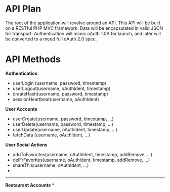API Plan
========

The root of the application will revolve around an API. This API will 
be built on a RESTful PHP MVC framework. Data will be encapsulated in 
valid JSON for transport. Authentication will mimic oAuth 1.0A for 
launch, and later will be converted to a meed full oAuth 2.0 spec.

API Methods
===========

**Authentication**
* userLogin (username, password, timestamp)
* userLogout(username, oAuthIdent, timestamp)
* createHash(username, password, timestamp)
* sessionHeartbeat(username, oAuthIdent)

**User Accounts**
* userCreate(username, password, timestamp, ...)
* userDelete(username, password, timestamp, ...)
* userUpdate(username, oAuthIdent, timestamp, ...)
* fetchData (username, oAuthIdent, ...)

**User Social Actions**
* addToFavorites(username, oAuthIdent, timestamp, addRemove, ...)
* delFrFavorites(username, oAuthIdent, timestamp, addRemove, ...)
* shareThis(username, oAuthIdent, ...)
* 


------------------------

**Restaurant Accounts**
* 
